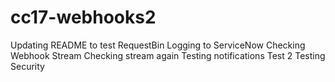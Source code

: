 # cc17-webhooks2
Updating README to test RequestBin
Logging to ServiceNow
Checking Webhook Stream
Checking stream again
Testing notifications
Test 2
Testing Security
